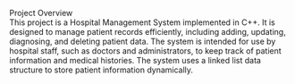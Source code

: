 <h> Project Overview
<br>
This project is a Hospital Management System implemented in C++. It is designed to manage patient records efficiently, including adding, updating, diagnosing, and deleting patient data. The system is intended for use by hospital staff, such as doctors and administrators, to keep track of patient information and medical histories. The system uses a linked list data structure to store patient information dynamically.
<br>

